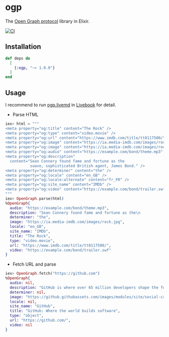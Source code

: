 # ogp

The [Open Graph protocol](https://ogp.me/) library in Elixir.

[![CI](https://github.com/goofansu/ogp/actions/workflows/ci.yml/badge.svg)](https://github.com/goofansu/ogp/actions/workflows/ci.yml)

## Installation

```elixir
def deps do
  [
    {:ogp, "~> 1.0.0"}
  ]
end
```

## Usage

I recommend to run [ogp.livemd](./ogp.livemd) in [Livebook](https://github.com/elixir-nx/livebook) for detail.

- Parse HTML

```elixir
iex> html = """
<meta property="og:title" content="The Rock" />
<meta property="og:type" content="video.movie" />
<meta property="og:url" content="https://www.imdb.com/title/tt0117500/" />
<meta property="og:image" content="https://ia.media-imdb.com/images/rock.jpg" />
<meta property="og:image" content="https://ia.media-imdb.com/images/rock2.jpg" />
<meta property="og:audio" content="https://example.com/bond/theme.mp3" />
<meta property="og:description" 
  content="Sean Connery found fame and fortune as the
           suave, sophisticated British agent, James Bond." />
<meta property="og:determiner" content="the" />
<meta property="og:locale" content="en_GB" />
<meta property="og:locale:alternate" content="fr_FR" />
<meta property="og:site_name" content="IMDb" />
<meta property="og:video" content="https://example.com/bond/trailer.swf" />
"""
iex> OpenGraph.parse(html)                                                            
%OpenGraph{
  audio: "https://example.com/bond/theme.mp3",
  description: "Sean Connery found fame and fortune as the\n           suave, sophisticated British agent, James Bond.",
  determiner: "the",
  image: "https://ia.media-imdb.com/images/rock.jpg",
  locale: "en_GB",
  site_name: "IMDb",
  title: "The Rock",
  type: "video.movie",
  url: "https://www.imdb.com/title/tt0117500/",
  video: "https://example.com/bond/trailer.swf"
}
```

- Fetch URL and parse

```elixir
iex> OpenGraph.fetch("https://github.com")
%OpenGraph{
  audio: nil,
  description: "GitHub is where over 65 million developers shape the future of software, together. Contribute to the open source community, manage your Git repositories, review code like a pro, track bugs and feat...",
  determiner: nil,
  image: "https://github.githubassets.com/images/modules/site/social-cards/github-social.png",
  locale: nil,
  site_name: "GitHub",
  title: "GitHub: Where the world builds software",
  type: "object",
  url: "https://github.com/",
  video: nil
}
```
